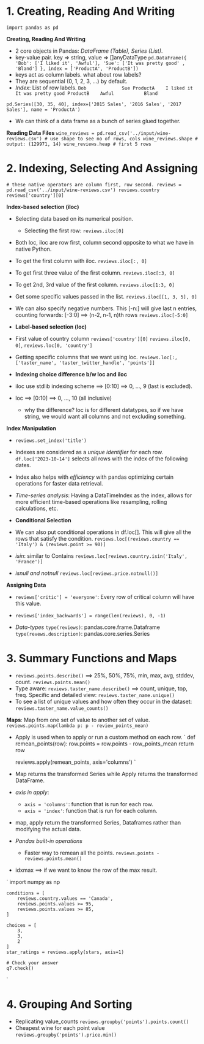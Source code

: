 # 1. Creating, Reading And Writing

`import pandas as pd`

**Creating, Reading And Writing**
* 2 core objects in Pandas: *DataFrame (Table), Series (List)*.
* key-value pair. key => string, value => []anyDataType
`
    pd.DataFrame({
        'Bob': ['I liked it', 'Awful'],
        'Sue': ['It was pretty good' , 'Bland']
    },
    index = ['ProductA', 'ProductB'])
`
* keys act as column labels. what about row labels?
* They are sequential (0, 1, 2, 3, ...) by default.
* *Index*: List of row labels.
`
            Bob             Sue
ProductA    I liked it      It was pretty good
ProductB    Awful           Bland        
`

`
    pd.Series([30, 35, 40], index=['2015 Sales', '2016 Sales', '2017 Sales'], name = 'ProductA')
`
* We can think of a data frame as a bunch of series glued together.


**Reading Data Files**
`
    wine_reviews = pd.read_csv('../input/wine-reviews.csv')
    # use shape to see no of rows, cols
    wine_reviews.shape # output: (129971, 14)
    wine_reviews.heap # first 5 rows
`

# 2. Indexing, Selecting And Assigning
`
    # these native operators are column first, row second.
    reviews = pd.read_csv('../input/wine-reviews.csv')
    reviews.country
    reviews['country'][0]
`

**Index-based selection (iloc)**
* Selecting data based on its numerical position.
    * Selecting the first row:
    `reviews.iloc[0]`
* Both loc, iloc are row first, column second opposite to what we have in native Python.

* To get the first column with iloc.
    `reviews.iloc[:, 0]`
* To get first three value of the first column.
    `reviews.iloc[:3, 0]`
* To get 2nd, 3rd value of the first column.
    `reviews.iloc[1:3, 0]`
* Get some specific values passed in the list.
    `reviews.iloc[[1, 3, 5], 0]`
* We can also specify negative numbers. This [-n:] will give last n entries, counting forwards: [-3:0] ==> (n-2, n-1, n)th rows
    `reviews.iloc[-5:0]`

* **Label-based selection (loc)**
* First value of country column
    `reviews['country'][0]` `reviews.iloc[0, 0]`, `reviews.loc[0, 'country']`
* Getting specific columns that we want using loc.
    `reviews.loc[:, ['taster_name', 'taster_twitter_handle', 'points']]`

* **Indexing choice difference b/w loc and iloc**
* iloc use stdlib indexing scheme ==> [0:10] ==> 0, ..., 9 (last is excluded).
* loc ==> [0:10] ==> 0, ..., 10 (all inclusive)
    * why the difference? loc is for different datatypes, so if we have string, we would want all columns and not excluding something.

**Index Manipulation**
* `reviews.set_index('title')`
* Indexes are considered as a *unique identifier* for each row.
    `df.loc['2023-10-14']` selects all rows with the index of the following dates.
* Index also helps with *efficiency* with pandas optimizing certain operations for faster data retrieval.
* *Time-series analysis*: Having a DataTimeIndex as the index, allows for more efficient time-based operations like resampling, rolling calculations, etc. 

* **Conditional Selection**
* We can also put conditional operations in df.loc[]. This will give all the rows that satisfy the condition.
    `reviews.loc[(reviews.country == 'Italy') & (reviews.point >= 90)]`
* *isin*: similar to Contains
    `reviews.loc[reviews.country.isin('Italy', 'France')]`
* *isnull and notnull*
    `reviews.loc[reviews.price.notnull()]`

**Assigning Data**
* `reviews['critic'] = 'everyone'`: Every row of critical column will have this value.
* `reviews['index_backwards'] = range(len(reviews), 0, -1)`

* *Data-types*
    `type(reviews)`: pandas.core.frame.Dataframe
    `type(revews.description)`: pandas.core.series.Series

# 3. Summary Functions and Maps
* `reviews.points.describe()` ==> 25%, 50%, 75%, min, max, avg, stddev, count. `reviews.points.mean()`
* Type aware: `reviews.taster_name.describe()` ==> count, unique, top, freq. Specific and detailed view: `reviews.taster_name.unique()`
* To see a list of unique values and how often they occur in the dataset:  `reviews.taster_name.value_counts()`

**Maps**: Map from one set of value to another set of value.
`reviews.points.map(lambda p: p - review_points_mean)`

* Apply is used when to apply or run a custom method on each row.
`
    def remean_points(row):
        row.points = row.points - row_points_mean
        return row

    reviews.apply(remean_points, axis='columns')
`
* Map returns the transformed Series while Apply returns the transformed DataFrame.
* *axis in apply*:
    * `axis = 'columns'`: function that is run for each row.
    * `axis = 'index'`: function that is run for each column.
* map, apply return the transformed Series, Dataframes rather than modifying the actual data.

* *Pandas built-in operations*
    * Faster way to remean all the points.
    `reviews.points - reviews.points.mean()`
* idxmax ==> if we want to know the row of the max result.

`
    import numpy as np

    conditions = [
        reviews.country.values == 'Canada',
        reviews.points.values >= 95,
        reviews.points.values >= 85,
    ]

    choices = [
        3,
        3,
        2
    ]
    star_ratings = reviews.apply(stars, axis=1)

    # Check your answer
    q7.check()
`

# 4. Grouping And Sorting
* Replicating value_counts
    `reviews.groupby('points').points.count()`
* Cheapest wine for each point value
    `reviews.groupby('points').price.min()`